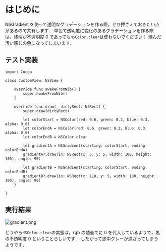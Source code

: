 <!-- title:Swift：NSGradientで透明なグラデーションを作るときのTips -->

# はじめに

NSGradient を使って透明なグラデーションを作る際，ぜひ押さえておきたい点があるので共有します．
単色で透明度に変化のあるグラデーションを作る際は，終端が不透明度 0 であっても`NSColor.clear`は使わないでください！
燻んだ汚い感じの色になってしまいます．

## テスト実装

```swift:
import Cocoa

class CustomView: NSView {

    override func awakeFromNib() {
        super.awakeFromNib()
    }

    override func draw(_ dirtyRect: NSRect) {
        super.draw(dirtyRect)

        let colorStart = NSColor(red: 0.6, green: 0.2, blue: 0.3, alpha: 0.8)
        let colorEndA = NSColor(red: 0.6, green: 0.2, blue: 0.3, alpha: 0.0)
        let colorEndB = NSColor.clear

        let gradientA = NSGradient(starting: colorStart, ending: colorEndA)
        gradientA?.draw(in: NSRect(x: 5, y: 5, width: 100, height: 100), angle: 90)

        let gradientB = NSGradient(starting: colorStart, ending: colorEndB)
        gradientB?.draw(in: NSRect(x: 110, y: 5, width: 100, height: 100), angle: 90)
    }

}
```

## 実行結果

![gradient.png](./images/article/7cdb428d-8646-3468-093e-a3261c1106e9.png)

どうやら`NSColor.clear`の実態は，rgb の値全てに 0 を代入しているようで，黒の不透明度 0 ということらしいです．
したがって途中グレーが混ざってしまうようです．

